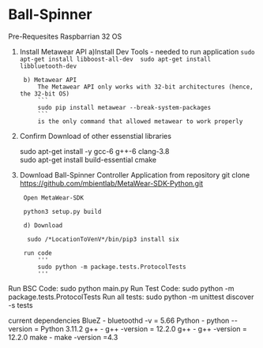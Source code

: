 # Ball-Spinner
Pre-Requesites
Raspbarrian 32 OS 

1. Install Metawear API
        a)Install Dev Tools - needed to run application
            ```
            sudo apt-get install libboost-all-dev 
            sudo apt-get install libbluetooth-dev
            ```

        b) Metawear API
            The Metawear API only works with 32-bit architectures (hence, the 32-bit OS)
            ```
            sudo pip install metawear --break-system-packages 
            ```
            is the only command that allowed metawear to work properly


2. Confirm Download of other essenstial libraries

    sudo apt-get install -y gcc-6 g++-6 clang-3.8    
    sudo apt-get install build-essential cmake

           

3. Download Ball-Spinner Controller Application from repository
    git clone https://github.com/mbientlab/MetaWear-SDK-Python.git


        Open MetaWear-SDK

        python3 setup.py build

        d) Download 

         sudo /*LocationToVenV*/bin/pip3 install six

        run code
            '''
            sudo python -m package.tests.ProtocolTests
            '''

Run BSC Code: sudo python main.py
Run Test Code: sudo python -m package.tests.ProtocolTests
Run all tests: sudo python -m unittest discover -s tests


current dependencies
BlueZ - bluetoothd -v = 5.66
Python - python --version = Python 3.11.2
g++ - g++ -version = 12.2.0
g++ - g++ -version = 12.2.0
make - make -version =4.3

